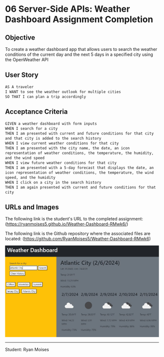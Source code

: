 # 06 Server-Side APIs: Weather Dashboard Assignment Completion

## Objective

To create a weather dashboard app that allows users to search the weather conditions of the current day and the next 5 days in a specified city using the OpenWeather API

## User Story

```
AS A traveler
I WANT to see the weather outlook for multiple cities
SO THAT I can plan a trip accordingly
```

## Acceptance Criteria

```
GIVEN a weather dashboard with form inputs
WHEN I search for a city
THEN I am presented with current and future conditions for that city and that city is added to the search history
WHEN I view current weather conditions for that city
THEN I am presented with the city name, the date, an icon representation of weather conditions, the temperature, the humidity, and the wind speed
WHEN I view future weather conditions for that city
THEN I am presented with a 5-day forecast that displays the date, an icon representation of weather conditions, the temperature, the wind speed, and the humidity
WHEN I click on a city in the search history
THEN I am again presented with current and future conditions for that city
```

## URLs and Images

The following link is the student's URL to the completed assignment:
(https://ryanmoises5.github.io/Weather-Dashboard-RMwk6/)

The following link is the Github repository where the associated files are located:
(https://github.com/RyanMoises5/Weather-Dashboard-RMwk6)

![Image of the Weather Dashboard](./Assets/WeatherDashboard.JPG)

---

Student: Ryan Moises